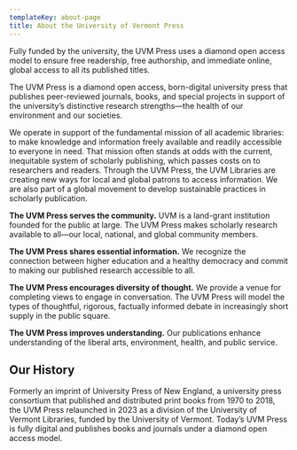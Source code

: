 ```yaml
---
templateKey: about-page
title: About the University of Vermont Press
---
```

<p class="lead">Fully funded by the university, the UVM Press uses a diamond open access model to ensure free readership, free authorship, and immediate online, global access to all its published titles.</p>

The UVM Press is a diamond open access, born-digital university press that publishes peer-reviewed journals, books, and special projects in support of the university’s distinctive research strengths—the health of our environment and our societies.

We operate in support of the fundamental mission of all academic libraries: to make knowledge and information freely available and readily accessible to everyone in need. That mission often stands at odds with the current, inequitable system of scholarly publishing, which passes costs on to researchers and readers. Through the UVM Press, the UVM Libraries are creating new ways for local and global patrons to access information. We are also part of a global movement to develop sustainable practices in scholarly publication. 

**The UVM Press serves the community.**
UVM is a land-grant institution founded for the public at large. The UVM Press makes scholarly research available to all—our local, national, and global community members.

**The UVM Press shares essential information.**
We recognize the connection between higher education and a healthy democracy and commit to making our published research accessible to all.

**The UVM Press encourages diversity of thought.**
We provide a venue for completing views to engage in conversation. The UVM Press will model the types of thoughtful, rigorous, factually informed debate in increasingly short supply in the public square.

**The UVM Press improves understanding.**
Our publications enhance understanding of the liberal arts, environment, health, and public service. 

## Our History

Formerly an imprint of University Press of New England, a university press consortium that published and distributed print books from 1970 to 2018, the UVM Press relaunched in 2023 as a division of the University of Vermont Libraries, funded by the University of Vermont. Today’s UVM Press is fully digital and publishes books and journals under a diamond open access model.